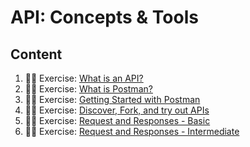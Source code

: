 # API: Concepts & Tools

## Content

1. 🏃‍♂️ Exercise: [What is an API?](./api-ex-what-is-an-api.md)
2. 🏃‍♂️ Exercise: [What is Postman?](./api-ex-what-is-postman.md)
3. 🏃‍♂️ Exercise: [Getting Started with Postman](./api-ex-getting-started-with-postman.md)
4. 🏃‍♂️ Exercise: [Discover, Fork, and try out APIs](./api-ex-discover-fork-and-try-apis.md)
5. 🏃‍♂️ Exercise: [Request and Responses - Basic](./api-ex-request-and-responses-basic.md)
6. 🏃‍♂️ Exercise: [Request and Responses - Intermediate](./api-ex-request-and-responses-intermediate.md)
